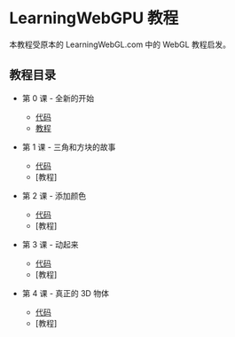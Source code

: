# LearningWebGPU 教程

本教程受原本的 LearningWebGL.com 中的 WebGL 教程启发。

## 教程目录

 - 第 0 课 - 全新的开始

   - [代码](https://github.com/hjlld/LearningWebGPU/tree/master/Lesson0_Whole_new_start/Code)
   - [教程](https://github.com/hjlld/LearningWebGPU/blob/master/Lesson0_Whole_new_start/Tutorial/Lesson0_Whole_new_start.md)

 - 第 1 课 - 三角和方块的故事

   - [代码](https://github.com/hjlld/LearningWebGPU/tree/master/Lesson1_Triangle_and_square/Code)
   - [教程]

 - 第 2 课 - 添加颜色

   - [代码](https://github.com/hjlld/LearningWebGPU/tree/master/Lesson2_Add_Color/Code)
   - [教程]

 - 第 3 课 - 动起来

   - [代码](https://github.com/hjlld/LearningWebGPU/tree/master/Lesson3_Animate/Code)
   - [教程]

 - 第 4 课 - 真正的 3D 物体

   - [代码](https://github.com/hjlld/LearningWebGPU/tree/master/Lesson4_Someting_real_3D/Code)
   - [教程]